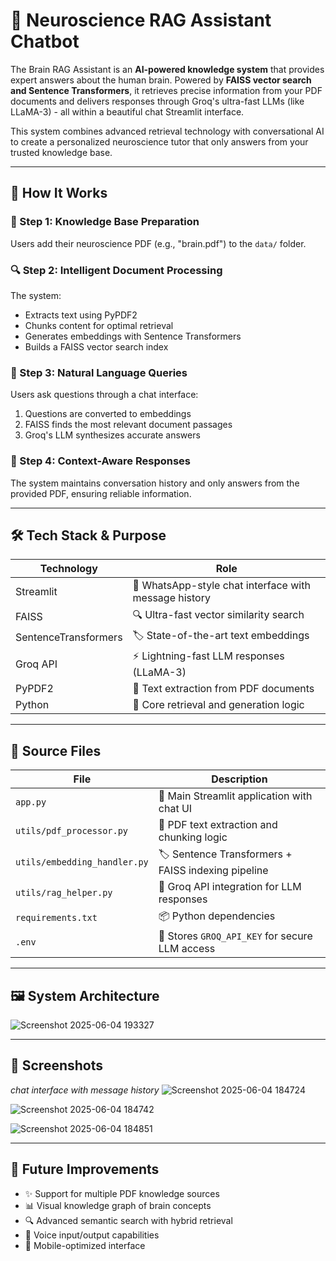 # 🧠 Neuroscience RAG Assistant Chatbot

The Brain RAG Assistant is an **AI-powered knowledge system** that provides expert answers about the human brain. Powered by **FAISS vector search and Sentence Transformers**, it retrieves precise information from your PDF documents and delivers responses through Groq's ultra-fast LLMs (like LLaMA-3) - all within a beautiful chat Streamlit interface.

This system combines advanced retrieval technology with conversational AI to create a personalized neuroscience tutor that only answers from your trusted knowledge base.

---

## 🚀 How It Works

### 📄 Step 1: Knowledge Base Preparation  
Users add their neuroscience PDF (e.g., "brain.pdf") to the `data/` folder.

### 🔍 Step 2: Intelligent Document Processing  
The system:
- Extracts text using PyPDF2  
- Chunks content for optimal retrieval  
- Generates embeddings with Sentence Transformers  
- Builds a FAISS vector search index  

### 💬 Step 3: Natural Language Queries  
Users ask questions through a chat interface:
1. Questions are converted to embeddings  
2. FAISS finds the most relevant document passages  
3. Groq's LLM synthesizes accurate answers  

### 🧠 Step 4: Context-Aware Responses  
The system maintains conversation history and only answers from the provided PDF, ensuring reliable information.

---

## 🛠️ Tech Stack & Purpose

| Technology          | Role                                                                 |
|---------------------|----------------------------------------------------------------------|
| Streamlit           | 💅 WhatsApp-style chat interface with message history                |
| FAISS               | 🔍 Ultra-fast vector similarity search                               |
| SentenceTransformers| 🏷️ State-of-the-art text embeddings                                  |
| Groq API            | ⚡ Lightning-fast LLM responses (LLaMA-3)                            |
| PyPDF2              | 📄 Text extraction from PDF documents                                |
| Python              | 🐍 Core retrieval and generation logic                               |

---

## 🧰 Source Files

| File                  | Description                                                                 |
|-----------------------|-----------------------------------------------------------------------------|
| `app.py`              | 🚀 Main Streamlit application with chat UI                                  |
| `utils/pdf_processor.py` | 📄 PDF text extraction and chunking logic                                |
| `utils/embedding_handler.py` | 🏷️ Sentence Transformers + FAISS indexing pipeline              |
| `utils/rag_helper.py` | 🧠 Groq API integration for LLM responses                                   |
| `requirements.txt`    | 📦 Python dependencies                                                      |
| `.env`                | 🔐 Stores `GROQ_API_KEY` for secure LLM access                             |

---

## 🖼️ System Architecture
![Screenshot 2025-06-04 193327](https://github.com/user-attachments/assets/0cd70d59-07c7-48fb-b1af-f50d24bd4cdc)

---

## 📸 Screenshots
*chat interface with message history*
![Screenshot 2025-06-04 184724](https://github.com/user-attachments/assets/7613c15c-82dd-4d62-8d75-fe9f46e962e6)  

![Screenshot 2025-06-04 184742](https://github.com/user-attachments/assets/401b4172-8fb3-48e2-a81b-4fa7c90dda61)
  

![Screenshot 2025-06-04 184851](https://github.com/user-attachments/assets/537fbc1d-8b46-48f0-a0df-e43c3585fe04)
  
---

## 🔮 Future Improvements

- ✨ Support for multiple PDF knowledge sources  
- 📊 Visual knowledge graph of brain concepts  
- 🔍 Advanced semantic search with hybrid retrieval  
- 🎤 Voice input/output capabilities  
- 📱 Mobile-optimized interface  

